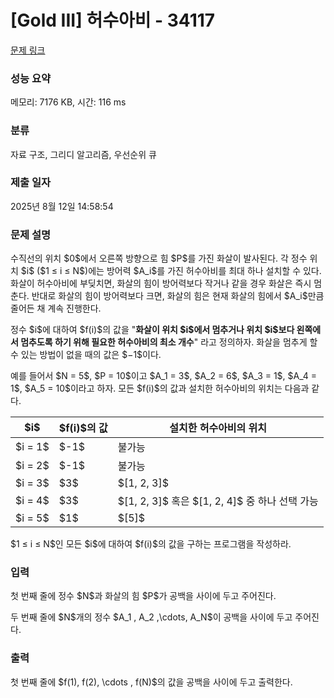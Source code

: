 # [Gold III] 허수아비 - 34117 

[문제 링크](https://www.acmicpc.net/problem/34117) 

### 성능 요약

메모리: 7176 KB, 시간: 116 ms

### 분류

자료 구조, 그리디 알고리즘, 우선순위 큐

### 제출 일자

2025년 8월 12일 14:58:54

### 문제 설명

<p>수직선의 위치 $0$에서 오른쪽 방향으로 힘 $P$를 가진 화살이 발사된다. 각 정수 위치 $i$ ($1 ≤ i ≤ N$)에는 방어력 $A_i$를 가진 허수아비를 최대 하나 설치할 수 있다. 화살이 허수아비에 부딪치면, 화살의 힘이 방어력보다 작거나 같을 경우 화살은 즉시 멈춘다. 반대로 화살의 힘이 방어력보다 크면, 화살의 힘은 현재 화살의 힘에서 $A_i$만큼 줄어든 채 계속 진행한다.</p>

<p>정수 $i$에 대하여 $f(i)$의 값을 "<strong>화살이 위치 $i$에서 멈추거나 위치 $i$보다 왼쪽에서 멈추도록 하기 위해 필요한 허수아비의 최소 개수</strong>" 라고 정의하자. 화살을 멈추게 할 수 있는 방법이 없을 때의 값은 $−1$이다.</p>

<p>예를 들어서 $N = 5$, $P = 10$이고 $A_1 = 3$, $A_2 = 6$, $A_3 = 1$, $A_4 = 1$, $A_5 = 10$이라고 하자. 모든 $f(i)$의 값과 설치한 허수아비의 위치는 다음과 같다.</p>

<table class="table table-bordered td-center th-center table-center-50">
	<thead>
		<tr>
			<th>$i$</th>
			<th>$f(i)$의 값</th>
			<th>설치한 허수아비의 위치</th>
		</tr>
	</thead>
	<tbody>
		<tr>
			<td>$i = 1$</td>
			<td>$-1$</td>
			<td>불가능</td>
		</tr>
		<tr>
			<td>$i = 2$</td>
			<td>$-1$</td>
			<td>불가능</td>
		</tr>
		<tr>
			<td>$i = 3$</td>
			<td>$3$</td>
			<td>$[1, 2, 3]$</td>
		</tr>
		<tr>
			<td>$i = 4$</td>
			<td>$3$</td>
			<td>$[1, 2, 3]$ 혹은 $[1, 2, 4]$ 중 하나 선택 가능</td>
		</tr>
		<tr>
			<td>$i = 5$</td>
			<td>$1$</td>
			<td>$[5]$</td>
		</tr>
	</tbody>
</table>

<p>$1 ≤ i ≤ N$인 모든 $i$에 대하여 $f(i)$의 값을 구하는 프로그램을 작성하라.</p>

### 입력 

 <p>첫 번째 줄에 정수 $N$과 화살의 힘 $P$가 공백을 사이에 두고 주어진다.</p>

<p>두 번째 줄에 $N$개의 정수 $A_1 , A_2 ,\cdots, A_N$이 공백을 사이에 두고 주어진다.</p>

### 출력 

 <p>첫 번째 줄에 $f(1), f(2), \cdots , f(N)$의 값을 공백을 사이에 두고 출력한다.</p>

